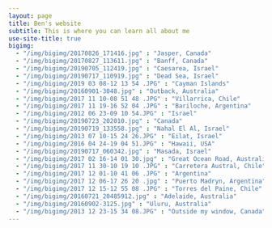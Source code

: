 ```yaml
---
layout: page
title: Ben's website
subtitle: This is where you can learn all about me
use-site-title: true
bigimg:
  - "/img/bigimg/20170826_171416.jpg" : "Jasper, Canada"
  - "/img/bigimg/20170827_113611.jpg" : "Banff, Canada"
  - "/img/bigimg/20190705_112419.jpg" : "Caesarea, Israel"
  - "/img/bigimg/20190717_110919.jpg" : "Dead Sea, Israel"
  - "/img/bigimg/2019 03 08-12 13 54 .JPG" : "Cayman Islands"
  - "/img/bigimg/20160901-3048.jpg" : "Outback, Australia"
  - "/img/bigimg/2017 11 10-08 51 48 .JPG" : "Villarrica, Chile"
  - "/img/bigimg/2017 11 19-16 52 04 .JPG" : "Bariloche, Argentina"
  - "/img/bigimg/2012 06 23-09 10 54.JPG" : "Israel"
  - "/img/bigimg/20190723_202010.jpg" : "Canada"
  - "/img/bigimg/20190719_133558.jpg" : "Nahal El Al, Israel"
  - "/img/bigimg/2013 07 10-15 24 26.JPG" : "Eilat, Israel"
  - "/img/bigimg/2016 04 24-19 04 51.JPG" : "Hawaii, USA"
  - "/img/bigimg/20190717_060342.jpg" : "Masada, Israel"
  - "/img/bigimg/2017 02 16-14 01 30.jpg" : "Great Ocean Road, Australia"
  - "/img/bigimg/2017 11 30-10 19 10 .JPG" : "Carretera Austral, Chile"
  - "/img/bigimg/2017 12 01-10 41 06 .JPG" : "Argentina"
  - "/img/bigimg/2017 12 06-17 26 20 .jpg" : "Puerto Madryn, Argentina"
  - "/img/bigimg/2017 12 15-12 55 08 .JPG" : "Torres del Paine, Chile"
  - "/img/bigimg/20160721_20485912.jpg" : "Adelaide, Australia"
  - "/img/bigimg/20160902-3125.jpg" : "Uluru, Australia"
  - "/img/bigimg/2013 12 23-15 34 08.JPG" : "Outside my window, Canada"
---
```

